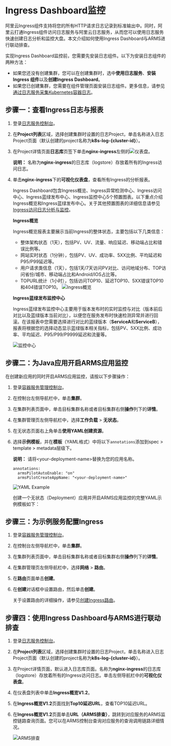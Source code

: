 # Ingress Dashboard监控

阿里云Ingress组件支持将您的所有HTTP请求日志记录到标准输出中。同时，阿里云打通Ingress组件访问日志服务与阿里云日志服务，从而您可以使用日志服务快速创建日志分析和监控大盘。本文介绍如何使用Ingress Dashboard与ARMS进行联动排查。

实现Ingress Dashboard监控前，您需要先安装日志组件。以下为安装日志组件的两种方法：

-   如果您还没有创建集群，您可以在创建集群时，选中**使用日志服务**、**安装Ingress 组件**以及**创建Ingress Dashboard**。
-   如果您已创建集群，您需要在组件管理页面安装日志组件。更多信息，请参见[通过日志服务采集Kubernetes容器日志](/intl.zh-CN/Kubernetes集群用户指南/可观测性/日志管理/通过日志服务采集Kubernetes容器日志.md)。

## 步骤一：查看Ingress日志与报表

1.  登录[日志服务控制台](https://sls.console.aliyun.com)。

2.  在**Project列表**区域，选择创建集群时设置的日志Project，单击名称进入日志Project页面（默认创建的project名称为**k8s-log-\{cluster-id\}**）。

3.  在Project详情页面**日志库**页签下单击**nginx-ingress**左侧的![仪表盘](https://static-aliyun-doc.oss-accelerate.aliyuncs.com/assets/img/zh-CN/3603718061/p201103.png)。

    **说明：** 名称为**nginx-ingress**的日志库（logstore）存放着所有的Ingress访问日志。

4.  单击**nginx-ingress**下的**可视化仪表盘**，查看所有Ingress的分析报表。

    Ingress Dashboard包含Ingress概览、Ingress异常检测中心、Ingress访问中心、Ingress蓝绿发布中心、Ingress监控中心5个预置图表。以下重点介绍Ingress概览和Ingress蓝绿发布中心。关于其他预置图表的详细信息请参见[Ingress访问日志分析与监控](/intl.zh-CN/Kubernetes集群用户指南/网络/Ingress管理/Ingress访问日志分析与监控.md)。

    **Ingress概览**

    Ingress概览报表主要展示当前Ingress的整体状态，主要包括以下几类信息：

    -   整体架构状态（1天），包括PV、UV、流量、响应延迟、移动端占比和错误比例等。
    -   网站实时状态（1分钟），包括PV、UV、成功率、5XX比例、平均延迟和P95/P99延迟等。
    -   用户请求类信息（1天），包括1天/7天访问PV对比、访问地域分布、TOP访问省份/城市、移动端占比和Android/IOS占比等。
    -   TOPURL统计（1小时），包括访问TOP10、延迟TOP10、5XX错误TOP10和404错误TOP10。
    ![Ingress概览](https://static-aliyun-doc.oss-accelerate.aliyuncs.com/assets/img/zh-CN/3603718061/p201125.png)

    **Ingress蓝绿发布监控中心**

    Ingress蓝绿发布监控中心主要用于版本发布时的实时监控与对比（版本前后对比以及蓝绿版本当前对比），以便您在服务发布时快速检测异常并进行回滚。在该报表中您需要选择进行对比的蓝绿版本（**ServiceA**和**ServiceB**），报表将根据您的选择动态显示蓝绿版本相关指标，包括PV、5XX比例、成功率、平均延迟、P95/P99/P9999延迟和流量等。

    ![监控中心](https://static-aliyun-doc.oss-accelerate.aliyuncs.com/assets/img/zh-CN/3603718061/p201128.png)


## 步骤二：为Java应用开启ARMS应用监控

在创建新应用的同时开启ARMS应用监控，请按以下步骤操作：

1.  登录[容器服务管理控制台](https://cs.console.aliyun.com)。

2.  在控制台左侧导航栏中，单击**集群**。

3.  在集群列表页面中，单击目标集群名称或者目标集群右侧**操作**列下的**详情**。

4.  在集群管理页左侧导航栏中，选择**工作负载** \> **无状态**。

5.  在无状态页面右上角单击**使用YAML创建资源**。

6.  选择**示例模板**，并在**模板**（YAML格式）中将以下`annotations`添加到spec \> template \> metadata层级下。

    **说明：** 请将<your-deployment-name\>替换为您的应用名称。

    ```
    annotations:
      armsPilotAutoEnable: "on"
      armsPilotCreateAppName: "<your-deployment-name>"                                
    ```

    ![YAML Example](https://static-aliyun-doc.oss-accelerate.aliyuncs.com/assets/img/zh-CN/0446760061/p53707.png)

    创建一个无状态（Deployment）应用并开启ARMS应用监控的完整YAML示例模板如下：


## 步骤三：为示例服务配置Ingress

1.  登录[容器服务管理控制台](https://cs.console.aliyun.com)。

2.  在控制台左侧导航栏中，单击**集群**。

3.  在集群列表页面中，单击目标集群名称或者目标集群右侧**操作**列下的**详情**。

4.  在集群管理页左侧导航栏中，选择**网络** \> **路由**。

5.  在**路由**页面单击**创建**。

6.  在**创建**对话框中设置路由，然后单击**创建**。

    关于设置路由的详细操作，请参见[创建Ingress路由](/intl.zh-CN/Kubernetes集群用户指南/网络/Ingress管理/创建Ingress路由.md)。


## 步骤四：使用Ingress Dashboard与ARMS进行联动排查

1.  登录[日志服务控制台](https://sls.console.aliyun.com)。

2.  在**Project列表**区域，选择创建集群时设置的日志Project，单击名称进入日志Project页面（默认创建的project名称为**k8s-log-\{cluster-id\}**）。

3.  在Project详情页面，默认进入日志库页面。名称为**nginx-ingress**的日志库（logstore）存放着所有的Ingress访问日志。单击左侧导航栏中的**可视化仪表盘**。

4.  在仪表盘列表中单击**Ingress概览V1.2**。

5.  在**Ingress概览V1.2**页面找到**Top10延迟URL**，查看TOP10延迟URL。

6.  在**Ingress概览V1.2**页面单击**URL（ARMS排查）**，跳转到对应服务的ARMS监控链路查询页面。您可以在ARMS控制台查询对应服务的查询调用链路详细情况。

    ![ARMS排查](https://static-aliyun-doc.oss-accelerate.aliyuncs.com/assets/img/zh-CN/6763197061/p199045.png)


